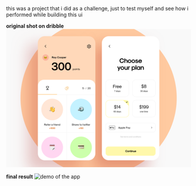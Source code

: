this was a project that i did as a challenge, just to test myself and see how i performed while building this ui

**original shot on dribble**
![shot on dribble](https://github.com/emkis/archievement-ui-case/blob/master/src/Achievement%20UI%20case.png?raw=true)

**final result**
![demo of the app]()
